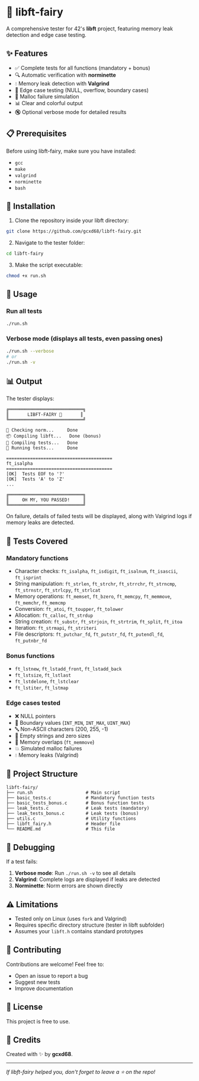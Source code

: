 # 🧚 libft-fairy

A comprehensive tester for 42's **libft** project, featuring memory leak detection and edge case testing.

## ✨ Features

- ✅ Complete tests for all functions (mandatory + bonus)
- 🔍 Automatic verification with **norminette**
- 💧 Memory leak detection with **Valgrind**
- 🚨 Edge case testing (NULL, overflow, boundary cases)
- 🧪 Malloc failure simulation
- 📊 Clear and colorful output
- 🔇 Optional verbose mode for detailed results

## 📋 Prerequisites

Before using libft-fairy, make sure you have installed:

- `gcc`
- `make`
- `valgrind`
- `norminette`
- `bash`

## 🚀 Installation

1. Clone the repository inside your libft directory:

```bash
git clone https://github.com/gcxd68/libft-fairy.git
```

2. Navigate to the tester folder:

```bash
cd libft-fairy
```

3. Make the script executable:

```bash
chmod +x run.sh
```

## 🎯 Usage

### Run all tests

```bash
./run.sh
```

### Verbose mode (displays all tests, even passing ones)

```bash
./run.sh --verbose
# or
./run.sh -v
```

## 📊 Output

The tester displays:

```
╔════════════════════════════╗
║       LIBFT-FAIRY 🧚       ║
╚════════════════════════════╝

📝 Checking norm...     Done
📦 Compiling libft...   Done (bonus)
🔨 Compiling tests...   Done
🧪 Running tests...     Done

========================================
ft_isalpha
========================================
[OK]  Tests EOF to '?'
[OK]  Tests 'A' to 'Z'
...

╔════════════════════════════╗
║     OH MY, YOU PASSED!     ║
╚════════════════════════════╝
```

On failure, details of failed tests will be displayed, along with Valgrind logs if memory leaks are detected.

## 🧪 Tests Covered

### Mandatory functions

- Character checks: `ft_isalpha`, `ft_isdigit`, `ft_isalnum`, `ft_isascii`, `ft_isprint`
- String manipulation: `ft_strlen`, `ft_strchr`, `ft_strrchr`, `ft_strncmp`, `ft_strnstr`, `ft_strlcpy`, `ft_strlcat`
- Memory operations: `ft_memset`, `ft_bzero`, `ft_memcpy`, `ft_memmove`, `ft_memchr`, `ft_memcmp`
- Conversion: `ft_atoi`, `ft_toupper`, `ft_tolower`
- Allocation: `ft_calloc`, `ft_strdup`
- String creation: `ft_substr`, `ft_strjoin`, `ft_strtrim`, `ft_split`, `ft_itoa`
- Iteration: `ft_strmapi`, `ft_striteri`
- File descriptors: `ft_putchar_fd`, `ft_putstr_fd`, `ft_putendl_fd`, `ft_putnbr_fd`

### Bonus functions

- `ft_lstnew`, `ft_lstadd_front`, `ft_lstadd_back`
- `ft_lstsize`, `ft_lstlast`
- `ft_lstdelone`, `ft_lstclear`
- `ft_lstiter`, `ft_lstmap`

### Edge cases tested

- ❌ NULL pointers
- 🔢 Boundary values (`INT_MIN`, `INT_MAX`, `UINT_MAX`)
- 🔤 Non-ASCII characters (200, 255, -1)
- 📏 Empty strings and zero sizes
- 🔄 Memory overlaps (`ft_memmove`)
- 💥 Simulated malloc failures
- 💧 Memory leaks (Valgrind)

## 📁 Project Structure

```
libft-fairy/
├── run.sh                    # Main script
├── basic_tests.c             # Mandatory function tests
├── basic_tests_bonus.c       # Bonus function tests
├── leak_tests.c              # Leak tests (mandatory)
├── leak_tests_bonus.c        # Leak tests (bonus)
├── utils.c                   # Utility functions
├── libft_fairy.h             # Header file
└── README.md                 # This file
```

## 🐛 Debugging

If a test fails:

1. **Verbose mode**: Run `./run.sh -v` to see all details
2. **Valgrind**: Complete logs are displayed if leaks are detected
3. **Norminette**: Norm errors are shown directly

## ⚠️ Limitations

- Tested only on Linux (uses `fork` and Valgrind)
- Requires specific directory structure (tester in libft subfolder)
- Assumes your `libft.h` contains standard prototypes

## 🤝 Contributing

Contributions are welcome! Feel free to:

- Open an issue to report a bug
- Suggest new tests
- Improve documentation

## 📜 License

This project is free to use.

## 💖 Credits

Created with ✨ by **gcxd68**.

---

*If libft-fairy helped you, don't forget to leave a ⭐ on the repo!*
